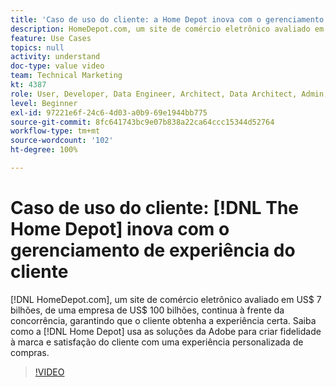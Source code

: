 ```yaml
---
title: 'Caso de uso do cliente: a Home Depot inova com o gerenciamento de experiência do cliente'
description: HomeDepot.com, um site de comércio eletrônico avaliado em US$ 7 bilhões, de uma empresa de US$ 100 bilhões, continua à frente da concorrência, garantindo que o cliente obtenha a experiência certa. Saiba como a Home Depot usa as soluções da Adobe para conquistar fidelidade à marca e garantir a satisfação do cliente com uma experiência de compra personalizada.
feature: Use Cases
topics: null
activity: understand
doc-type: value video
team: Technical Marketing
kt: 4387
role: User, Developer, Data Engineer, Architect, Data Architect, Admin, Leader
level: Beginner
exl-id: 97221e6f-24c6-4d03-a0b9-69e1944bb775
source-git-commit: 8fc641743bc9e07b838a22ca64ccc15344d52764
workflow-type: tm+mt
source-wordcount: '102'
ht-degree: 100%

---
```


# Caso de uso do cliente: [!DNL The Home Depot] inova com o gerenciamento de experiência do cliente

[!DNL HomeDepot.com], um site de comércio eletrônico avaliado em US$ 7 bilhões, de uma empresa de US$ 100 bilhões, continua à frente da concorrência, garantindo que o cliente obtenha a experiência certa. Saiba como a [!DNL Home Depot] usa as soluções da Adobe para criar fidelidade à marca e satisfação do cliente com uma experiência personalizada de compras.

>[!VIDEO](https://video.tv.adobe.com/v/36293/?quality=12&learn=on&captions=por_br)

